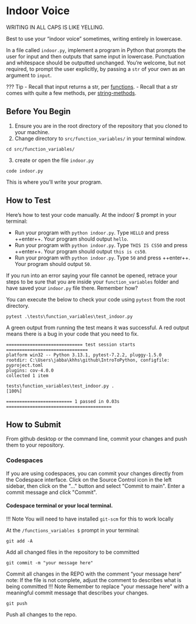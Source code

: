 # Indoor Voice

WRITING IN ALL CAPS IS LIKE YELLING.

Best to use your “indoor voice” sometimes, writing entirely in lowercase.

In a file called `indoor.py`, implement a program in Python that prompts the user for input and then outputs that same input in lowercase. Punctuation and whitespace should be outputted unchanged. You’re welcome, but not required, to prompt the user explicitly, by passing a `str` of your own as an argument to `input`.

??? Tip
    - Recall that input returns a str, per [functions](https://docs.python.org/3/library/functions.html#input).
    - Recall that a str comes with quite a few methods, per [string-methods](https://docs.python.org/3/library/stdtypes.html#string-methods).

## Before You Begin

1. Ensure you are in the root directory of the repository that you cloned to your machine.
2. Change directory to `src/function_variables/` in your terminal window.
```
cd src/function_variables/
```
3. create or open the file `indoor.py`
```
code indoor.py
```
This is where you’ll write your program.

## How to Test
Here’s how to test your code manually. At the indoor/ $ prompt in your terminal:

- Run your program with `python indoor.py`. Type `HELLO` and press ++enter++. Your program should output `hello`.
- Run your program with `python indoor.py`. Type `THIS IS CS50` and press ++enter++. Your program should output `this is cs50`.
- Run your program with `python indoor.py`. Type `50` and press ++enter++. Your program should output `50`.

If you run into an error saying your file cannot be opened, retrace your steps to be sure that you are inside your `function_variables` folder and have saved your `indoor.py` file there. Remember how?

You can execute the below to check your code using `pytest` from the root directory.

```
pytest .\tests\function_variables\test_indoor.py
```

A green output from running the test means it was successful. A red output means there is a bug in your code that you need to fix.

```
============================= test session starts ===============================
platform win32 -- Python 3.13.1, pytest-7.2.2, pluggy-1.5.0
rootdir: C:\Users\jabba\khhs\github\IntroToPython, configfile: pyproject.toml
plugins: cov-4.0.0
collected 1 item                                                                                                                                                                                                                                                       

tests\function_variables\test_indoor.py .                                                                                                                                                                                                                                  [100%] 

========================= 1 passed in 0.03s ========================================

```

## How to Submit

From github desktop or the command line, commit your changes and push them to your repository.

### Codespaces
If you are using codespaces, you can commit your changes directly from the Codespace interface. Click on the Source Control icon in the left sidebar, then click on the "..." button and select "Commit to main". Enter a commit message and click "Commit".

#### Codespace terminal or your local terminal. 

!!! Note
    You will need to have installed `git-scm` for this to work locally

At the `/functions_variables $` prompt in your terminal:
```
git add -A 
```
Add all changed files in the repository to be committed
```
git commit -m "your message here"
```
Commit all changes in the REPO with the comment “your message here“ note: If the file is not complete, adjust the comment to describes what is being committed
!!! Note
    Remember to replace "your message here" with a meaningful commit message that describes your changes.

```
git push 
```
Push all changes to the repo.
